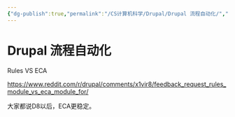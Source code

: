 ```yaml
---
{"dg-publish":true,"permalink":"/CS计算机科学/Drupal/Drupal 流程自动化/","tags":["Drupal"],"noteIcon":"","created":"2024-04-17T15:17:23.000+08:00","updated":"2024-03-20T22:58:52.000+08:00"}
---
```


# Drupal 流程自动化

Rules VS ECA

https://www.reddit.com/r/drupal/comments/x1vir8/feedback_request_rules_module_vs_eca_module_for/

大家都说D8以后，ECA更稳定。
